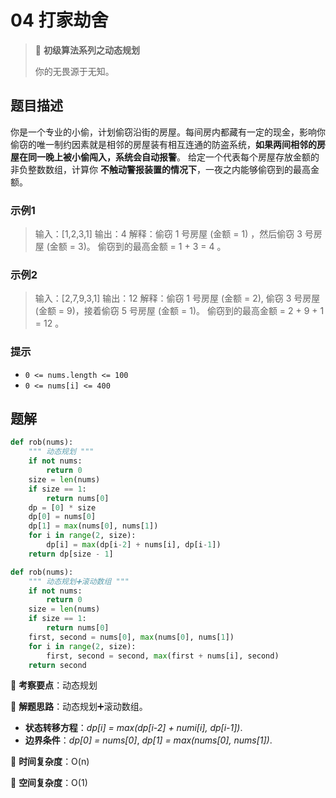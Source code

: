 # 04 打家劫舍

> 🌈 **初级算法系列之动态规划**
>
> 你的无畏源于无知。

## 题目描述

你是一个专业的小偷，计划偷窃沿街的房屋。每间房内都藏有一定的现金，影响你偷窃的唯一制约因素就是相邻的房屋装有相互连通的防盗系统，**如果两间相邻的房屋在同一晚上被小偷闯入，系统会自动报警**。
给定一个代表每个房屋存放金额的非负整数数组，计算你 **不触动警报装置的情况下**，一夜之内能够偷窃到的最高金额。

### 示例1

> 输入：[1,2,3,1]
> 输出：4
> 解释：偷窃 1 号房屋 (金额 = 1) ，然后偷窃 3 号房屋 (金额 = 3)。
> 偷窃到的最高金额 = 1 + 3 = 4 。

### 示例2

> 输入：[2,7,9,3,1]
> 输出：12
> 解释：偷窃 1 号房屋 (金额 = 2), 偷窃 3 号房屋 (金额 = 9)，接着偷窃 5 号房屋 (金额 = 1)。
> 偷窃到的最高金额 = 2 + 9 + 1 = 12 。

### 提示

- `0 <= nums.length <= 100`
- `0 <= nums[i] <= 400`

## 题解

```python
def rob(nums):
    """ 动态规划 """
    if not nums:
        return 0
    size = len(nums)
    if size == 1:
        return nums[0]
    dp = [0] * size
    dp[0] = nums[0]
    dp[1] = max(nums[0], nums[1])
    for i in range(2, size):
        dp[i] = max(dp[i-2] + nums[i], dp[i-1])
    return dp[size - 1]
```

```python
def rob(nums):
    """ 动态规划➕滚动数组 """
    if not nums:
        return 0
    size = len(nums)
    if size == 1:
        return nums[0]
    first, second = nums[0], max(nums[0], nums[1])
    for i in range(2, size):
        first, second = second, max(first + nums[i], second)
    return second
```

🍥 **考察要点**：动态规划

🍬 **解题思路**：动态规划➕滚动数组。

- **状态转移方程**：*dp[i] = max(dp[i-2] + numi[i], dp[i-1])*.
- **边界条件**：*dp[0] = nums[0]*, *dp[1] = max(nums[0], nums[1])*.

🍉 **时间复杂度**：O(n)

🍭 **空间复杂度**：O(1)
